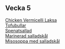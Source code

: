 ## Vecka 5

  <a href="recipes/asiatiskt/chicken-vermicelli-laksa.html" title="">Chicken Vermicelli Laksa</a><br/><a href="recipes/asiatiskt/tofubullar.html" title="">Tofubullar</a><br/><a href="recipes/asiatiskt/spenatsallad.html" title="">Spenatsallad</a><br/><a href="recipes/asiatiskt/marinerad-salladskal.html" title="">Marinerad salladskål</a><br/><a href="recipes/asiatiskt/misosoppa-med-salladskal.html" title="">Misosoppa med salladskål</a>
